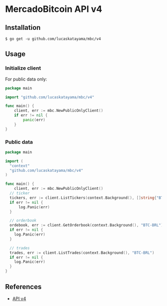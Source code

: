 # MercadoBitcoin API v4

## Installation

```
$ go get -u github.com/lucaskatayama/mbc/v4
```

## Usage

### Initialize client

For public data only:

```go
package main 

import "github.com/lucaskatayama/mbc/v4"

func main() {
	client, err := mbc.NewPublicOnlyClient()
	if err != nil {
		panic(err)
    }
}
```


### Public data

```go
package main

import (
  "context"
  "github.com/lucaskatayama/mbc/v4"
)

func main() {
	client, err := mbc.NewPublicOnlyClient()
  // ticker
  tickers, err := client.ListTickers(context.Background(), []string{"BTC-BRL", "ltc-brl"})
  if err != nil {
	  log.Panic(err)
  }

  // orderbook
  ordebook, err := client.GetOrderbook(context.Background(), "BTC-BRL")
  if err != nil {
    log.Panic(err)
  }

  // trades
  trades, err := client.ListTrades(context.Background(), "BTC-BRL")
  if err != nil {
    log.Panic(err)
  }
}
```


## References

- [API v4](https://api.mercadobitcoin.net)
